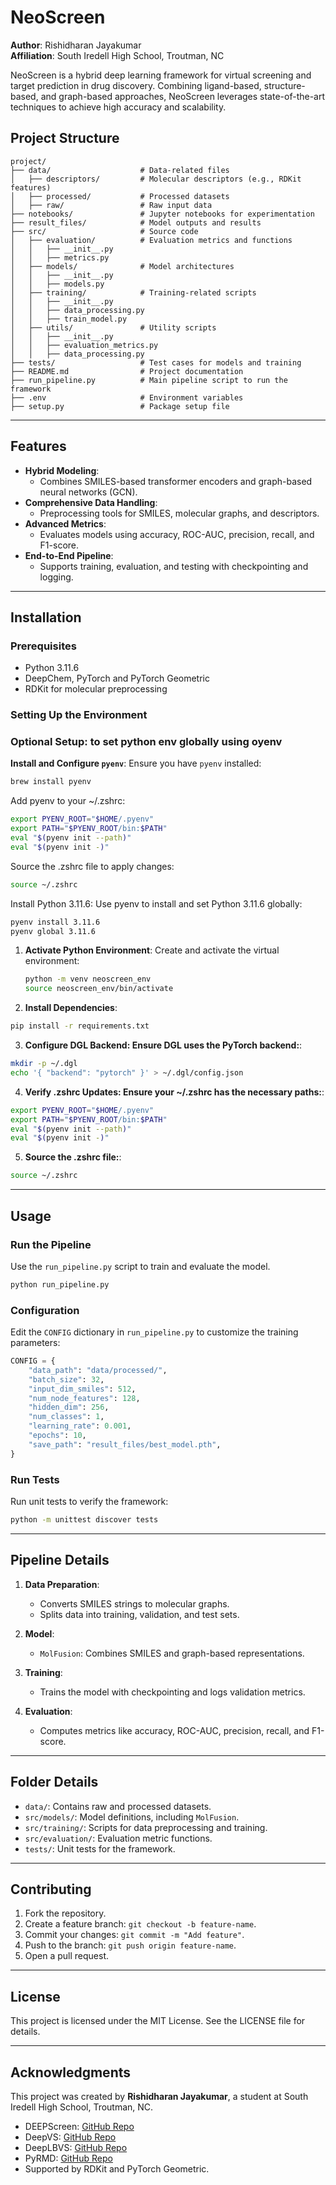 # NeoScreen
**Author**: Rishidharan Jayakumar  
**Affiliation**: South Iredell High School, Troutman, NC


NeoScreen is a hybrid deep learning framework for virtual screening and target prediction in drug discovery. Combining ligand-based, structure-based, and graph-based approaches, NeoScreen leverages state-of-the-art techniques to achieve high accuracy and scalability.

## **Project Structure**

```
project/
├── data/                    # Data-related files
│   ├── descriptors/         # Molecular descriptors (e.g., RDKit features)
│   ├── processed/           # Processed datasets
│   ├── raw/                 # Raw input data
├── notebooks/               # Jupyter notebooks for experimentation
├── result_files/            # Model outputs and results
├── src/                     # Source code
│   ├── evaluation/          # Evaluation metrics and functions
│   │   ├── __init__.py
│   │   ├── metrics.py
│   ├── models/              # Model architectures
│   │   ├── __init__.py
│   │   ├── models.py
│   ├── training/            # Training-related scripts
│   │   ├── __init__.py
│   │   ├── data_processing.py
│   │   ├── train_model.py
│   ├── utils/               # Utility scripts
│   │   ├── __init__.py
│   │   ├── evaluation_metrics.py
│   │   ├── data_processing.py
├── tests/                   # Test cases for models and training
├── README.md                # Project documentation
├── run_pipeline.py          # Main pipeline script to run the framework
├── .env                     # Environment variables
├── setup.py                 # Package setup file
```

---

## **Features**

- **Hybrid Modeling**:
  - Combines SMILES-based transformer encoders and graph-based neural networks (GCN).
- **Comprehensive Data Handling**:
  - Preprocessing tools for SMILES, molecular graphs, and descriptors.
- **Advanced Metrics**:
  - Evaluates models using accuracy, ROC-AUC, precision, recall, and F1-score.
- **End-to-End Pipeline**:
  - Supports training, evaluation, and testing with checkpointing and logging.

---

## **Installation**

### Prerequisites

- Python 3.11.6
- DeepChem, PyTorch and PyTorch Geometric
- RDKit for molecular preprocessing

### Setting Up the Environment

### Optional Setup: to set python env globally using oyenv

**Install and Configure `pyenv`**:
   Ensure you have `pyenv` installed:
   ```bash
   brew install pyenv
   ```

Add pyenv to your ~/.zshrc:

   ```bash
   export PYENV_ROOT="$HOME/.pyenv"
   export PATH="$PYENV_ROOT/bin:$PATH"
   eval "$(pyenv init --path)"
   eval "$(pyenv init -)"
   ```

Source the .zshrc file to apply changes:

   ```bash
   source ~/.zshrc
   ```

Install Python 3.11.6: Use pyenv to install and set Python 3.11.6 globally:

   ```bash
   pyenv install 3.11.6
   pyenv global 3.11.6
   ```



1. **Activate Python Environment**:
   Create and activate the virtual environment:

   ```bash
   python -m venv neoscreen_env
   source neoscreen_env/bin/activate
   ```

2. **Install Dependencies**:

```bash
pip install -r requirements.txt
```

3. **Configure DGL Backend: Ensure DGL uses the PyTorch backend:**:

```bash
mkdir -p ~/.dgl
echo '{ "backend": "pytorch" }' > ~/.dgl/config.json
```

4. **Verify .zshrc Updates: Ensure your ~/.zshrc has the necessary paths:**:

```bash
export PYENV_ROOT="$HOME/.pyenv"
export PATH="$PYENV_ROOT/bin:$PATH"
eval "$(pyenv init --path)"
eval "$(pyenv init -)"
```

5. **Source the .zshrc file:**:

```bash
source ~/.zshrc
```

---

## **Usage**

### **Run the Pipeline**

Use the `run_pipeline.py` script to train and evaluate the model.

```bash
python run_pipeline.py
```

### **Configuration**

Edit the `CONFIG` dictionary in `run_pipeline.py` to customize the training parameters:

```python
CONFIG = {
    "data_path": "data/processed/",
    "batch_size": 32,
    "input_dim_smiles": 512,
    "num_node_features": 128,
    "hidden_dim": 256,
    "num_classes": 1,
    "learning_rate": 0.001,
    "epochs": 10,
    "save_path": "result_files/best_model.pth",
}
```

### **Run Tests**

Run unit tests to verify the framework:

```bash
python -m unittest discover tests
```

---

## **Pipeline Details**

1. **Data Preparation**:
   - Converts SMILES strings to molecular graphs.
   - Splits data into training, validation, and test sets.

2. **Model**:
   - `MolFusion`: Combines SMILES and graph-based representations.

3. **Training**:
   - Trains the model with checkpointing and logs validation metrics.

4. **Evaluation**:
   - Computes metrics like accuracy, ROC-AUC, precision, recall, and F1-score.

---

## **Folder Details**

- `data/`: Contains raw and processed datasets.
- `src/models/`: Model definitions, including `MolFusion`.
- `src/training/`: Scripts for data preprocessing and training.
- `src/evaluation/`: Evaluation metric functions.
- `tests/`: Unit tests for the framework.

---

## **Contributing**

1. Fork the repository.
2. Create a feature branch: `git checkout -b feature-name`.
3. Commit your changes: `git commit -m "Add feature"`.
4. Push to the branch: `git push origin feature-name`.
5. Open a pull request.

---

## **License**

This project is licensed under the MIT License. See the LICENSE file for details.

---

## **Acknowledgments**

This project was created by **Rishidharan Jayakumar**, a student at South Iredell High School, Troutman, NC.


- DEEPScreen: [GitHub Repo](https://github.com/cansyl/DEEPScreen)
- DeepVS: [GitHub Repo](https://github.com/JanainaCruz/DeepVS)
- DeepLBVS: [GitHub Repo](https://github.com/taneishi/DeepLBVS)
- PyRMD: [GitHub Repo](https://github.com/cosconatilab/PyRMD)
- Supported by RDKit and PyTorch Geometric.

